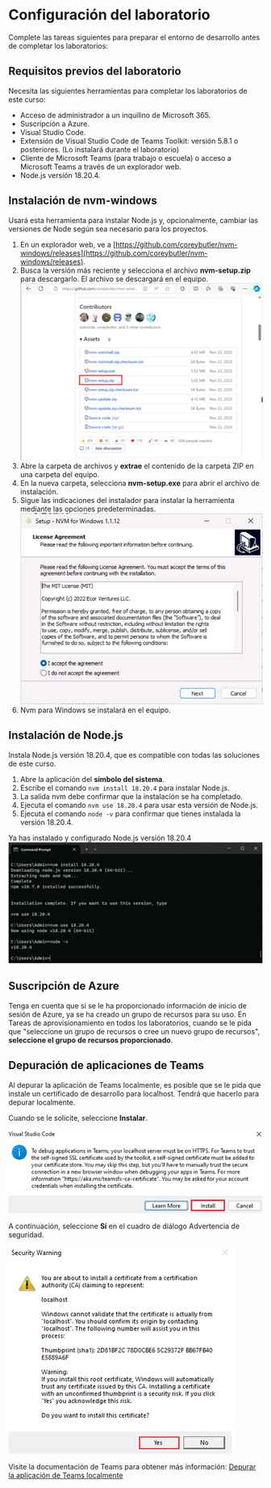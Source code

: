 # Configuración del laboratorio

Complete las tareas siguientes para preparar el entorno de desarrollo antes de completar los laboratorios:

## Requisitos previos del laboratorio

Necesita las siguientes herramientas para completar los laboratorios de este curso:

- Acceso de administrador a un inquilino de Microsoft 365.
- Suscripción a Azure.
- Visual Studio Code.
- Extensión de Visual Studio Code de Teams Toolkit: versión 5.8.1 o posteriores. (Lo instalará durante el laboratorio)
- Cliente de Microsoft Teams (para trabajo o escuela) o acceso a Microsoft Teams a través de un explorador web.
- Node.js versión 18.20.4.

## Instalación de nvm-windows

Usará esta herramienta para instalar Node.js y, opcionalmente, cambiar las versiones de Node según sea necesario para los proyectos.

1. En un explorador web, ve a [https://github.com/coreybutler/nvm-windows/releases](https://github.com/coreybutler/nvm-windows/releases).
2. Busca la versión más reciente y selecciona el archivo **nvm-setup.zip** para descargarlo.  El archivo se descargará en el equipo. ![Captura de pantalla de la descarga de nvm-setup.zip](../../media/download-nvm-setup.png)
3. Abre la carpeta de archivos y **extrae** el contenido de la carpeta ZIP en una carpeta del equipo.
4. En la nueva carpeta, selecciona **nvm-setup.exe** para abrir el archivo de instalación.
5. Sigue las indicaciones del instalador para instalar la herramienta mediante las opciones predeterminadas. ![Captura de pantalla de la configuración de instalación de nvm](../../media/install-nvm.png)
6. Nvm para Windows se instalará en el equipo.

## Instalación de Node.js

Instala Node.js versión 18.20.4, que es compatible con todas las soluciones de este curso.

1. Abre la aplicación del **símbolo del sistema**.
2. Escribe el comando `nvm install 18.20.4` para instalar Node.js.
3. La salida nvm debe confirmar que la instalación se ha completado.
4. Ejecuta el comando `nvm use 18.20.4` para usar esta versión de Node.js.
5. Ejecuta el comando `node -v` para confirmar que tienes instalada la versión 18.20.4.

Ya has instalado y configurado Node.js versión 18.20.4 ![Captura de pantalla de instalación de npm](../../media/nvm-install-npm.png)

## Suscripción de Azure

Tenga en cuenta que si se le ha proporcionado información de inicio de sesión de Azure, ya se ha creado un grupo de recursos para su uso.  En Tareas de aprovisionamiento en todos los laboratorios, cuando se le pida que "seleccione un grupo de recursos o cree un nuevo grupo de recursos", **seleccione el grupo de recursos proporcionado**.

## Depuración de aplicaciones de Teams

Al depurar la aplicación de Teams localmente, es posible que se le pida que instale un certificado de desarrollo para localhost.  Tendrá que hacerlo para depurar localmente.

Cuando se le solicite, seleccione **Instalar**.

![Captura de pantalla del mensaje para instalar el certificado de desarrollo.](../../media/install-certificate.png)

A continuación, seleccione **Sí** en el cuadro de diálogo Advertencia de seguridad.

![Captura de pantalla del cuadro de diálogo de seguridad.](../../media/development-certificate.png)

Visite la documentación de Teams para obtener más información: [Depurar la aplicación de Teams localmente](https://learn.microsoft.com/microsoftteams/platform/toolkit/debug-local?tabs=Windows&pivots=visual-studio-code-v5)
